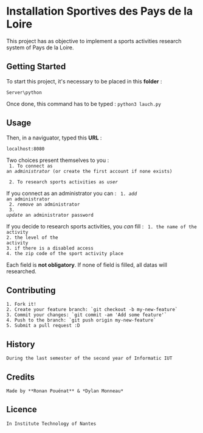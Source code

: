 # Installation Sportives des Pays de la Loire
This project has as objective to implement a sports activities research system of Pays de la Loire.

## Getting Started
To start this project, it's necessary to be placed in this **folder** : 
```
Server\python
```
Once done, this command has to be typed : 
`python3 lauch.py`

## Usage
Then, in a naviguator, typed this **URL** : 
```
localhost:8080
```
Two choices present themselves to you : <br/>
	<code>
	1. To connect as an *administrator* (or create the first account if none exists) <br/>
	2. To research sports activities as *user* </code> 

If you connect as an administrator you can :
	 <code>
	1. *add* an administrator<br/>
	2. *remove* an administrator <br/>
	3. *update* an administrator password </code> 

If you decide to research sports activities, you *can* fill :
	<code>
	1. the name of the activity</code><br/>
	<code>2. the level of the activity</code><br/>
	<code>3. if there is a disabled access</code><br/>
	<code>4. the zip code of the sport activity place </code> 

Each field is **not obligatory**. If none of field is filled, all datas will researched.

## Contributing
	1. Fork it!
	2. Create your feature branch: `git checkout -b my-new-feature`
	3. Commit your changes: `git commit -am 'Add some feature'`
	4. Push to the branch: `git push origin my-new-feature`
	5. Submit a pull request :D

## History
	During the last semester of the second year of Informatic IUT

## Credits
	Made by **Ronan Pouénat** & *Dylan Monneau*

## Licence
	In Institute Technology of Nantes  